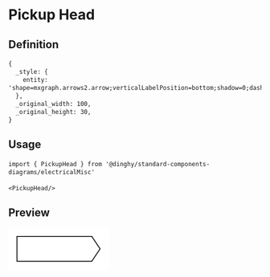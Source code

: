 # Pickup Head

## Definition

```
{
  _style: { 
    entity: 'shape=mxgraph.arrows2.arrow;verticalLabelPosition=bottom;shadow=0;dashed=0;align=center;html=1;verticalAlign=top;strokeWidth=1;dy=0;dx=10;notch=0;',
  },
  _original_width: 100,
  _original_height: 30,
}
```

## Usage

```
import { PickupHead } from '@dinghy/standard-components-diagrams/electricalMisc'

<PickupHead/>
```

## Preview

<img src="./pickup-head.png" width="200"/>
